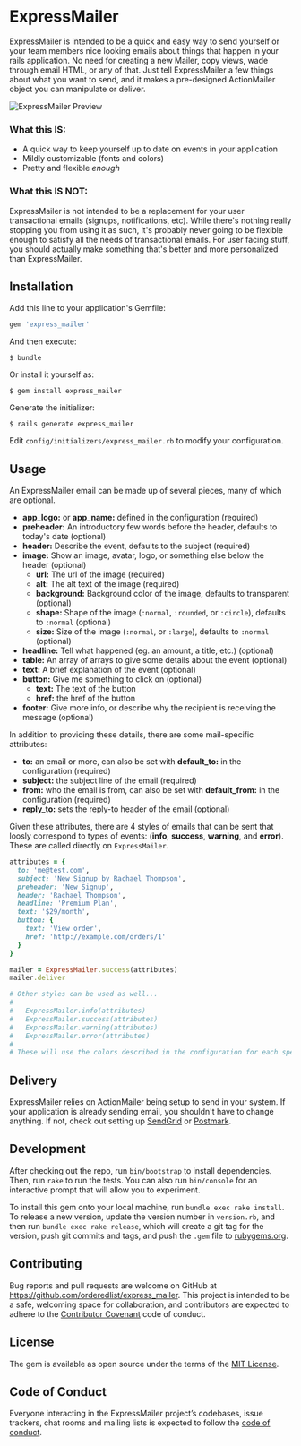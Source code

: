 # ExpressMailer

ExpressMailer is intended to be a quick and easy way to send yourself or your team members nice looking emails about things that happen in your rails application. No need for creating a new Mailer, copy views, wade through email HTML, or any of that. Just tell ExpressMailer a few things about what you want to send, and it makes a pre-designed ActionMailer object you can manipulate or deliver.

![ExpressMailer Preview](https://raw.githubusercontent.com/orderedlist/express_mailer/master/preview/express_mailer.jpg)

### What this IS:

- A quick way to keep yourself up to date on events in your application
- Mildly customizable (fonts and colors)
- Pretty and flexible _enough_

### What this IS NOT:

ExpressMailer is not intended to be a replacement for your user transactional emails (signups, notifications, etc). While there's nothing really stopping you from using it as such, it's probably never going to be flexible enough to satisfy all the needs of transactional emails. For user facing stuff, you should actually make something that's better and more personalized than ExpressMailer.

## Installation

Add this line to your application's Gemfile:

```ruby
gem 'express_mailer'
```

And then execute:

    $ bundle

Or install it yourself as:

    $ gem install express_mailer

Generate the initializer:

    $ rails generate express_mailer

Edit `config/initializers/express_mailer.rb` to modify your configuration.

## Usage

An ExpressMailer email can be made up of several pieces, many of which are optional.

- **app_logo:** or **app_name:** defined in the configuration (required)
- **preheader:** An introductory few words before the header, defaults to today's date (optional)
- **header:** Describe the event, defaults to the subject (required)
- **image:** Show an image, avatar, logo, or something else below the header (optional)
  - **url:** The url of the image (required)
  - **alt:** The alt text of the image (required)
  - **background:** Background color of the image, defaults to transparent (optional)
  - **shape:** Shape of the image (`:normal`, `:rounded`, or `:circle`), defaults to `:normal` (optional)
  - **size:** Size of the image (`:normal`, or `:large`), defaults to `:normal` (optional)
- **headline:** Tell what happened (eg. an amount, a title, etc.) (optional)
- **table:** An array of arrays to give some details about the event (optional)
- **text:** A brief explanation of the event (optional)
- **button:** Give me something to click on (optional)
  - **text:** The text of the button
  - **href:** the href of the button
- **footer:** Give more info, or describe why the recipient is receiving the message (optional)

In addition to providing these details, there are some mail-specific attributes:

- **to:** an email or more, can also be set with **default_to:** in the configuration (required)
- **subject:** the subject line of the email (required)
- **from:** who the email is from, can also be set with **default_from:** in the configuration  (required)
- **reply_to:** sets the reply-to header of the email  (optional)

Given these attributes, there are 4 styles of emails that can be sent that loosly correspond to types of events: (**info**, **success**, **warning**, and **error**). These are called directly on `ExpressMailer`.

```ruby
attributes = {
  to: 'me@test.com',
  subject: 'New Signup by Rachael Thompson',
  preheader: 'New Signup',
  header: 'Rachael Thompson',
  headline: 'Premium Plan',
  text: '$29/month',
  button: {
    text: 'View order',
    href: 'http://example.com/orders/1'
  }
}

mailer = ExpressMailer.success(attributes)
mailer.deliver

# Other styles can be used as well...
#
#   ExpressMailer.info(attributes)
#   ExpressMailer.success(attributes)
#   ExpressMailer.warning(attributes)
#   ExpressMailer.error(attributes)
#
# These will use the colors described in the configuration for each specific state
```

## Delivery

ExpressMailer relies on ActionMailer being setup to send in your system. If your application is already sending email, you shouldn't have to change anything. If not, check out setting up [SendGrid](https://github.com/sendgrid/sendgrid-ruby) or [Postmark](https://github.com/wildbit/postmark-rails).

## Development

After checking out the repo, run `bin/bootstrap` to install dependencies. Then, run `rake` to run the tests. You can also run `bin/console` for an interactive prompt that will allow you to experiment.

To install this gem onto your local machine, run `bundle exec rake install`. To release a new version, update the version number in `version.rb`, and then run `bundle exec rake release`, which will create a git tag for the version, push git commits and tags, and push the `.gem` file to [rubygems.org](https://rubygems.org).

## Contributing

Bug reports and pull requests are welcome on GitHub at https://github.com/orderedlist/express_mailer. This project is intended to be a safe, welcoming space for collaboration, and contributors are expected to adhere to the [Contributor Covenant](http://contributor-covenant.org) code of conduct.

## License

The gem is available as open source under the terms of the [MIT License](http://opensource.org/licenses/MIT).

## Code of Conduct

Everyone interacting in the ExpressMailer project’s codebases, issue trackers, chat rooms and mailing lists is expected to follow the [code of conduct](https://github.com/orderedlist/express_mailer/blob/master/CODE_OF_CONDUCT.md).
